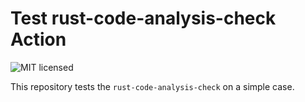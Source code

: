 # Test rust-code-analysis-check Action

![MIT licensed](https://img.shields.io/badge/license-MIT-blue.svg)

This repository tests the `rust-code-analysis-check` on a simple case.
